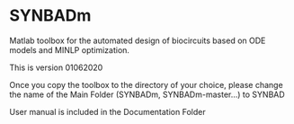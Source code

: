 # SYNBADm

Matlab toolbox for the automated design of biocircuits based on ODE models and MINLP optimization.


This is version 01062020


Once you copy the toolbox to the directory of your choice,
please change the name of the Main Folder (SYNBADm, SYNBADm-master...) to SYNBAD


User manual is included in the Documentation Folder




